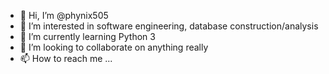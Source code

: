 - 👋 Hi, I’m @phynix505
- 👀 I’m interested in software engineering, database construction/analysis
- 🌱 I’m currently learning Python 3
- 💞️ I’m looking to collaborate on anything really
- 📫 How to reach me ...

<!---
phynix505/phynix505 is a ✨ special ✨ repository because its `README.md` (this file) appears on your GitHub profile.
You can click the Preview link to take a look at your changes.
--->
